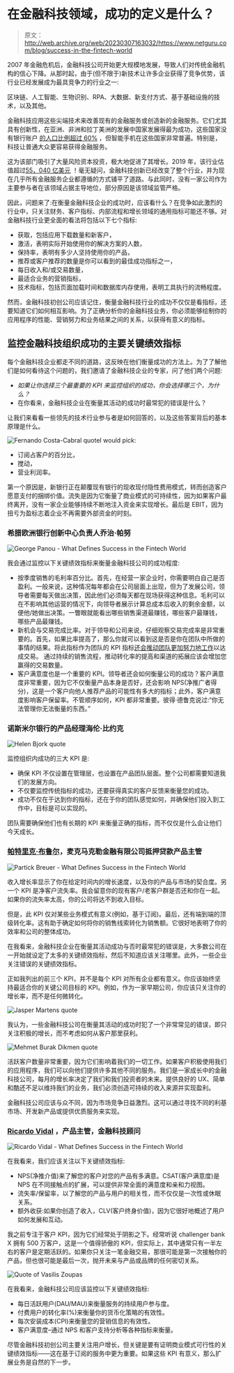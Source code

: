 # 在金融科技领域，成功的定义是什么？

> 原文：<http://web.archive.org/web/20230307163032/https://www.netguru.com/blog/success-in-the-fintech-world>

 2007 年金融危机后，金融科技公司开始更大规模地发展，导致人们对传统金融机构的信心下降。从那时起，由于(但不限于)新技术让许多企业获得了竞争优势，该行业已经发展成为最具竞争力的行业之一:

区块链、人工智能、生物识别、RPA、大数据、新支付方式、基于基础设施的技术，以及其他。

金融科技应用这些尖端技术来改善现有的金融服务或创造新的金融服务。它们尤其具有创新性，在亚洲、非洲和拉丁美洲的发展中国家发展得最为成功，这些国家没有银行账户 [的人口比例超过 60%](http://web.archive.org/web/20221202084502/https://www.forbes.com/sites/esade/2019/07/30/the-fintech-revolution-who-are-the-new-competitors-in-banking/) ，但智能手机在这些国家非常普遍。特别是，科技让普通大众更容易获得金融服务。

这为该部门吸引了大量风险资本投资，极大地促进了其增长。2019 年，该行业估值超过[55，040 亿美元](http://web.archive.org/web/20221202084502/https://www.globenewswire.com/news-release/2020/12/17/2147264/0/en/Global-Fintech-Market-Report-2020-2025-Competition-Forecast-Opportunities.html#:~:text=The%20Global%20Fintech%20Market%20was,23.58%25%20during%20the%20forecast%20period.&text=AI%20interfaces%20and%20chatbots%20have,at%20impressive%20rate%20through%202025.) ！毫无疑问，金融科技创新已经改变了整个行业，并为现在几乎所有金融服务企业都遵循的方式铺平了道路。与此同时，没有一家公司作为主要参与者在该领域占据主导地位，部分原因是该领域监管严格。

因此，问题来了:在衡量金融科技企业的成功时，应该看什么？在竞争如此激烈的行业中，只关注财务、客户指标、内部流程和增长领域的通用指标可能还不够。对金融科技行业更全面的看法将包括以下七个指标:

*   获取，包括应用下载数量和新客户，
*   激活，表明实际开始使用你的解决方案的人数，
*   保持率，表明有多少人坚持使用你的产品，
*   推荐或客户推荐的数量是你可以看到的最佳成功指标之一，
*   每日收入和/或交易数量，
*   最适合业务的营销指标，
*   技术指标，包括页面加载时间和数据库内存使用，表明工具执行的流畅程度。

然而，金融科技初创公司应该记住，衡量金融科技行业的成功不仅仅是看指标，还要知道它们如何相互影响。为了正确分析你的金融科技业务，你必须能够绘制你的应用程序的性能、营销努力和业务结果之间的关系，以获得有意义的指标。

## 监控金融科技组织成功的主要关键绩效指标

每个金融科技企业都走不同的道路，这反映在他们衡量成功的方法上。为了了解他们是如何看待这个问题的，我们邀请了金融科技企业的专家，问了他们两个问题:

*   *如果让你选择三个最重要的 KPI 来监控组织的成功，你会选择哪三个，为什么？*
*   在你看来，金融科技企业在衡量其活动的成功时最常犯的错误是什么？

让我们来看看一些领先的技术行业参与者是如何回答的，以及这些答案背后的基本原理是什么。

![Fernando Costa-Cabral quote](img/261c8461994459e4ab9338f826df2445.png)I would pick:

*   订阅占客户的百分比，
*   搅动，
*   营业利润率。

第一个原因是，新银行正在颠覆现有银行的现收现付隐性费用模式，转而创造客户愿意支付的捆绑价值。流失是因为它衡量了商业模式的可持续性，因为如果客户最终离开，没有一家企业能够持续不断地注入资金来实现增长。最后是 EBIT，因为扭亏为盈标志着企业不再需要外部资金的时刻。

### 希腊欧洲银行创新中心负责人乔治·帕努

![George Panou - What Defines Success in the Fintech World](img/96c5561ab8ffaa6db893478701dc5222.png)

我会通过监控以下关键绩效指标来衡量金融科技公司的成功程度:

*   按季度销售的毛利率百分比。首先，在经营一家企业时，你需要明白自己是否盈利。一般来说，这种情况每年都会在公司层面上出现，但为了发展公司，领导者需要每天做出决策，因此他们必须每天都在现场获得这种信息。毛利可以在不影响其他运营的情况下，向领导者展示计算总成本后收入的剩余金额，以便他/她做出决策。一瞥眼就能看出哪些销售渠道最赚钱，哪些客户最赚钱，哪些产品最赚钱。
*   新机会与交易完成比率。对于领导和公司来说，仔细观察交易完成率是非常重要的。首先，如果比率提高了，那么你就可以看到这是否是你在团队中所做的事情的结果。将此指标作为团队的 KPI 指标[还会推动团队更加努力地工作](/web/20221202084502/https://www.netguru.com/blog/software-development-kpis-and-metrics)以达成交易。
    通过持续的销售流程，推动转化率的提高和渠道的拓展应该会增加您赢得的交易数量。
*   客户满意度也是一个重要的 KPI。领导者还会如何衡量公司的成功？客户满意度非常重要，因为它不仅衡量产品本身是否好，还会影响 NPS(净推广者得分)，这是一个客户向他人推荐产品的可能性有多大的指标；此外，客户满意度影响客户保留率。不管顺序如何，KPI 都非常重要。彼得·德鲁克说过:“你无法管理你无法衡量的东西。”

### 诺斯米尔银行的产品经理海伦·比约克

![Helen Bjork quote](img/57f72012797072d61978f805b1a073ad.png)

监控组织内成功的三大 KPI 是:

*   确保 KPI 不仅设置在管理层，也设置在产品团队层面。整个公司都需要知道我们的发展方向。
*   不仅要监控传统指标的成功，还要获得真实的客户反馈来衡量您的成功。
*   成功不仅在于达到你的指标，还在于你的团队感觉如何，并确保他们投入到工作中，目标是可以实现的。

团队需要确保他们也有长期的 KPI 来衡量正确的指标，而不仅仅是什么会让他们今天成长。

### [帕特里克·布鲁尔](http://web.archive.org/web/20221202084502/https://www.linkedin.com/in/patrick-breuer/)，麦克马克勒金融有限公司抵押贷款产品主管

![Partick Breuer - What Defines Success in the Fintech World](img/1e5677eaa67e821c840cc98dad4a2d42.png)

收入增长率显示了你在给定时间内的增长速度，以及你的产品与市场的契合度。另一个 KPI 是净客户流失率。我会留意你的现有客户/老客户群是否还和你在一起。如果你的流失率太高，你的公司将达不到收入目标。

但是，此 KPI 仅对某些业务模式有意义(例如，基于订阅)。最后，还有端到端的顶级转化率。这有助于确定如何将你的销售线索转化为销售额。它很好地表明了你的效率和公司的整体成功。

在我看来，金融科技企业在衡量其活动成功与否时最常犯的错误是，大多数公司在一开始就设定了太多的关键绩效指标，然后不知道应该关注哪里。此外，一些企业关注错误的关键绩效指标。

正如我列出的前三个 KPI，并不是每个 KPI 对所有企业都有意义。你应该始终坚持最适合你的关键公司目标的 KPI。例如，作为一家早期公司，你应该只关注你的增长率，而不是任何微转化。

![Jasper Martens quote](img/de3cf7b0de0a322977e469f979a8828f.png)

我认为，一些金融科技公司在衡量其活动的成功时犯了一个非常常见的错误，即只关注积极的增长，而不考虑如何从客户那里获利。

![Mehmet Burak Dikmen quote](img/9d2b9448eecbd5518cdee995f30cb12c.png)

活跃客户数量非常重要，因为它们影响着我们的一切工作。如果客户积极使用我们的应用程序，我们可以向他们提供许多其他不同的服务。我们是一家成长中的金融科技公司，每月的增长率决定了我们和我们投资者的未来。提供良好的 UX、简单和酷还不足以维持我们的业务，我们必须创造可持续的收入来源并实现盈利。

金融科技公司应该与众不同，因为市场竞争日益激烈。这可以通过寻找不同的利基市场、开发新产品或提供优质服务来实现。

### [Ricardo Vidal](http://web.archive.org/web/20221202084502/https://www.linkedin.com/in/ifeelgood/) ，产品主管，金融科技顾问

![Ricardo Vidal - What Defines Success in the Fintech World](img/d95c9e2b053b7874bf057672b6e5db8a.png)

在我看来，我们应该关注以下关键绩效指标:

*   NPS(净推介值)来了解您的客户对您的产品有多满意。CSAT(客户满意度)是 NPS 在不同接触点的扩展，可以提供非常全面的满意度和亲和力视图。
*   流失率/保留率，以了解您的产品与用户的相关性，而不仅仅是一次性或休眠关系。
*   额外收获:如果你创造了收入，CLV(客户终身价值)，因为它很好地概述了用户如何发展和互动。

我之前专注于客户 KPI，因为它们经常处于阴影之下。经常听说 challenger bank X 拥有 500 万客户，这是一个值得骄傲的 KPI，但实际上，其中通常只有一半左右的客户是定期活跃的。如果你只关注一笔金融交易，那很可能是第一次接触你的产品，但也很可能是最后一次，抛开未来与产品或品牌的任何密切关系。

![Quote of Vasilis Zoupas](img/b936457dda65922ef99125e31f82ab51.png)

在我看来，金融科技公司应该监控以下关键绩效指标:

*   每日活跃用户(DAU/MAU)来衡量服务的持续用户参与度。
*   付费用户的转化率(%)来衡量你的货币化策略的有效性。
*   每次安装成本(CPI)来衡量您的营销信息的有效性。
*   客户满意度–通过 NPS 和客户支持分析等各种指标来衡量。

尽管金融科技初创公司主要关注用户增长，但关键是要有证明商业模式可行性的关键绩效指标——这在基于订阅的服务中更为重要。如果这些 KPI 有意义，那么扩展业务是自然的下一步。